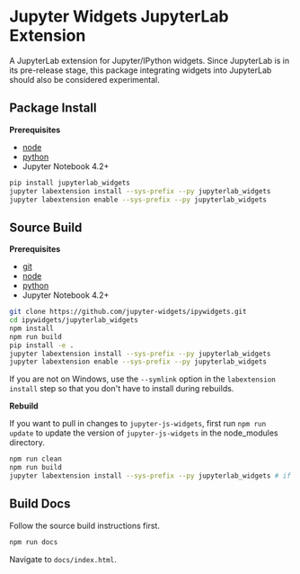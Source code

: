 Jupyter Widgets JupyterLab Extension
====================================

A JupyterLab extension for Jupyter/IPython widgets.  Since JupyterLab is in its
pre-release stage, this package integrating widgets into JupyterLab should also
be considered experimental.

Package Install
---------------

**Prerequisites**
- [node](http://nodejs.org/)
- [python](https://www.continuum.io/downloads)
- Jupyter Notebook 4.2+

```bash
pip install jupyterlab_widgets
jupyter labextension install --sys-prefix --py jupyterlab_widgets
jupyter labextension enable --sys-prefix --py jupyterlab_widgets
```


Source Build
------------

**Prerequisites**
- [git](http://git-scm.com/)
- [node](http://nodejs.org/)
- [python](https://www.continuum.io/downloads)
- Jupyter Notebook 4.2+

```bash
git clone https://github.com/jupyter-widgets/ipywidgets.git
cd ipywidgets/jupyterlab_widgets
npm install
npm run build
pip install -e .
jupyter labextension install --sys-prefix --py jupyterlab_widgets
jupyter labextension enable --sys-prefix --py jupyterlab_widgets
```

If you are not on Windows, use the `--symlink` option in the `labextension install`
step so that you don't have to install during rebuilds.

**Rebuild**

If you want to pull in changes to `jupyter-js-widgets`, first run `npm run update` to update the version of `jupyter-js-widgets` in the node_modules directory.

```bash
npm run clean
npm run build
jupyter labextension install --sys-prefix --py jupyterlab_widgets # if you didn't use --symlink above
```

Build Docs
----------

Follow the source build instructions first.

```bash
npm run docs
```

Navigate to `docs/index.html`.
